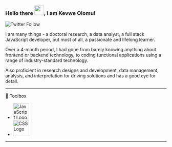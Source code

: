 ### Hello there <img src="https://raw.githubusercontent.com/MartinHeinz/MartinHeinz/master/wave.gif" width="30px">, I am Kevwe Olomu!
![Twitter Follow](https://img.shields.io/twitter/follow/Kevwe_Olomu?style=social)

I am many things - a doctoral research, a data analyst, a full stack JavaScript developer, but most of all, a passionate and lifelong learner.

Over a 4-month period, I had gone from barely knowing anything about frontend or backend technology, to coding functional applications using a range of industry-standard technology.

Also proficient in research designs and development, data management, analysis, and interpretation for driving solutions and has a good eye for detail. 

---

🧰 Toolbox

* <img src="https://cdn.worldvectorlogo.com/logos/javascript.svg" alt="JavaScript Logo" width="50" height="50"/> 
* <img src="https://cdn.worldvectorlogo.com/logos/css3.svg" alt="CSS Logo" width="50" height="50"/>

---

